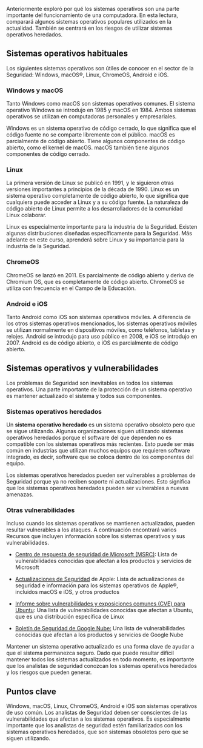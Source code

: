 
Anteriormente exploró por qué los sistemas operativos son una parte importante del funcionamiento de una computadora. En esta lectura, comparará algunos sistemas operativos populares utilizados en la actualidad. También se centrará en los riesgos de utilizar sistemas operativos heredados.

## Sistemas operativos habituales

Los siguientes sistemas operativos son útiles de conocer en el sector de la Seguridad: Windows, macOS®, Linux, ChromeOS, Android e iOS.

### **Windows y macOS**

Tanto Windows como macOS son sistemas operativos comunes. El sistema operativo Windows se introdujo en 1985 y macOS en 1984. Ambos sistemas operativos se utilizan en computadoras personales y empresariales.

Windows es un sistema operativo de código cerrado, lo que significa que el código fuente no se comparte libremente con el público. macOS es parcialmente de código abierto. Tiene algunos componentes de código abierto, como el kernel de macOS. macOS también tiene algunos componentes de código cerrado.

### **Linux**

La primera versión de Linux se publicó en 1991, y le siguieron otras versiones importantes a principios de la década de 1990. Linux es un sistema operativo completamente de código abierto, lo que significa que cualquiera puede acceder a Linux y a su código fuente. La naturaleza de código abierto de Linux permite a los desarrolladores de la comunidad Linux colaborar.

Linux es especialmente importante para la industria de la Seguridad. Existen algunas distribuciones diseñadas específicamente para la Seguridad. Más adelante en este curso, aprenderá sobre Linux y su importancia para la industria de la Seguridad.

### **ChromeOS**

ChromeOS se lanzó en 2011. Es parcialmente de código abierto y deriva de Chromium OS, que es completamente de código abierto. ChromeOS se utiliza con frecuencia en el Campo de la Educación.

### **Android e iOS**

Tanto Android como iOS son sistemas operativos móviles. A diferencia de los otros sistemas operativos mencionados, los sistemas operativos móviles se utilizan normalmente en dispositivos móviles, como teléfonos, tabletas y relojes. Android se introdujo para uso público en 2008, e iOS se introdujo en 2007. Android es de código abierto, e iOS es parcialmente de código abierto.

## Sistemas operativos y vulnerabilidades

Los problemas de Seguridad son inevitables en todos los sistemas operativos. Una parte importante de la protección de un sistema operativo es mantener actualizado el sistema y todos sus componentes.

### **Sistemas operativos heredados**

Un **sistema operativo heredado** es un sistema operativo obsoleto pero que se sigue utilizando. Algunas organizaciones siguen utilizando sistemas operativos heredados porque el software del que dependen no es compatible con los sistemas operativos más recientes. Esto puede ser más común en industrias que utilizan muchos equipos que requieren software integrado, es decir, software que se coloca dentro de los componentes del equipo.

Los sistemas operativos heredados pueden ser vulnerables a problemas de Seguridad porque ya no reciben soporte ni actualizaciones. Esto significa que los sistemas operativos heredados pueden ser vulnerables a nuevas amenazas.

### **Otras vulnerabilidades**

Incluso cuando los sistemas operativos se mantienen actualizados, pueden resultar vulnerables a los ataques. A continuación encontrará varios Recursos que incluyen información sobre los sistemas operativos y sus vulnerabilidades.

- [Centro de respuesta de seguridad de Microsoft (MSRC)](https://msrc.microsoft.com/update-guide/vulnerability): Lista de vulnerabilidades conocidas que afectan a los productos y servicios de Microsoft
    
- [Actualizaciones de Seguridad](https://support.apple.com/en-us/HT201222) de Apple: Lista de actualizaciones de seguridad e información para los sistemas operativos de Apple®, incluidos macOS e iOS, y otros productos
    
- [Informe sobre vulnerabilidades y exposiciones comunes (CVE) para Ubuntu](https://ubuntu.com/security/cves): Una lista de vulnerabilidades conocidas que afectan a Ubuntu, que es una distribución específica de Linux
    
- [Boletín de Seguridad de Google Nube:](https://cloud.google.com/support/bulletins) Una lista de vulnerabilidades conocidas que afectan a los productos y servicios de Google Nube
    

Mantener un sistema operativo actualizado es una forma clave de ayudar a que el sistema permanezca seguro. Dado que puede resultar difícil mantener todos los sistemas actualizados en todo momento, es importante que los analistas de seguridad conozcan los sistemas operativos heredados y los riesgos que pueden generar.

## Puntos clave

Windows, macOS, Linux, ChromeOS, Android e iOS son sistemas operativos de uso común. Los analistas de Seguridad deben ser conscientes de las vulnerabilidades que afectan a los sistemas operativos. Es especialmente importante que los analistas de seguridad estén familiarizados con los sistemas operativos heredados, que son sistemas obsoletos pero que se siguen utilizando.
